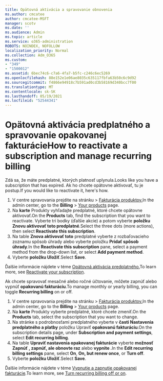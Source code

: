 ```yaml
---
title: Opätovná aktivácia a spravovanie obnovenia
ms.author: cmcatee
author: cmcatee-MSFT
manager: scotv
ms.date: ''
ms.audience: Admin
ms.topic: article
ms.service: o365-administration
ROBOTS: NOINDEX, NOFOLLOW
localization_priority: Normal
ms.collection: Adm_O365
ms.custom:
- "349"
- "1500012"
ms.assetid: 6bec74c6-c7a6-4fa7-b5fc-c246c6ec5269
ms.openlocfilehash: 88e152e1e06ae8035c635117fbfa63b50c6c9d92
ms.sourcegitcommit: f4866e94918c7b591ad0cd3b58169d340bcc7f00
ms.translationtype: MT
ms.contentlocale: sk-SK
ms.lasthandoff: 05/19/2021
ms.locfileid: "52544341"
---
```

# <a name="how-to-reactivate-a-subscription-and-manage-recurring-billing"></a><span data-ttu-id="3e783-102">Opätovná aktivácia predplatného a spravovanie opakovanej fakturácie</span><span class="sxs-lookup"><span data-stu-id="3e783-102">How to reactivate a subscription and manage recurring billing</span></span>

<span data-ttu-id="3e783-103">Zdá sa, že máte predplatné, ktorých platnosť uplynula.</span><span class="sxs-lookup"><span data-stu-id="3e783-103">Looks like you have a subscription that has expired.</span></span> <span data-ttu-id="3e783-104">Ak ho chcete opätovne aktivovať, tu je postup.</span><span class="sxs-lookup"><span data-stu-id="3e783-104">If you would like to reactivate it, here's how.</span></span>
  
1. <span data-ttu-id="3e783-105">V centre spravovania prejdite na stránku  >  [Fakturácia produktov.](https://go.microsoft.com/fwlink/p/?linkid=842054)</span><span class="sxs-lookup"><span data-stu-id="3e783-105">In the admin center, go to the **Billing** > [Your products](https://go.microsoft.com/fwlink/p/?linkid=842054) page.</span></span>
2. <span data-ttu-id="3e783-106">Na **karte** Produkty vyhľadajte predplatné, ktoré chcete opätovne aktivovať.</span><span class="sxs-lookup"><span data-stu-id="3e783-106">On the **Products** tab, find the subscription that you want to reactivate.</span></span> <span data-ttu-id="3e783-107">Vyberte tri bodky (ďalšie akcie) a potom vyberte **položku Znovu aktivovať toto predplatné**.</span><span class="sxs-lookup"><span data-stu-id="3e783-107">Select the three dots (more actions), then select **Reactivate this subscription**.</span></span>
3. <span data-ttu-id="3e783-108">Na table **Znova aktivovať toto** predplatné vyberte z rozbaľovacieho zoznamu spôsob úhrady alebo vyberte položku **Pridať spôsob úhrady**.</span><span class="sxs-lookup"><span data-stu-id="3e783-108">In the **Reactivate this subscription** pane, select a payment method from the drop-down list, or select **Add payment method**.</span></span>
4. <span data-ttu-id="3e783-109">Vyberte **položku Uložiť**.</span><span class="sxs-lookup"><span data-stu-id="3e783-109">Select **Save**.</span></span>

<span data-ttu-id="3e783-110">Ďalšie informácie nájdete v téme [Opätovná aktivácia predplatného.](/microsoft-365/commerce/subscriptions/reactivate-your-subscription)</span><span class="sxs-lookup"><span data-stu-id="3e783-110">To learn more, see [Reactivate your subscription](/microsoft-365/commerce/subscriptions/reactivate-your-subscription).</span></span>

<span data-ttu-id="3e783-111">Ak chcete spravovať mesačné alebo ročné účtovanie, môžete zapnúť alebo vypnúť **opakovanú fakturáciu**.</span><span class="sxs-lookup"><span data-stu-id="3e783-111">To manage monthly or yearly billing, you can toggle **Recurring billing** on or off.</span></span>
  
1. <span data-ttu-id="3e783-112">V centre spravovania prejdite na stránku  >  [Fakturácia produktov.](https://go.microsoft.com/fwlink/p/?linkid=842054)</span><span class="sxs-lookup"><span data-stu-id="3e783-112">In the admin center, go to the **Billing** > [Your products](https://go.microsoft.com/fwlink/p/?linkid=842054) page.</span></span>
2. <span data-ttu-id="3e783-113">Na **karte** Produkty vyberte predplatné, ktoré chcete zmeniť.</span><span class="sxs-lookup"><span data-stu-id="3e783-113">On the **Products** tab, select the subscription that you want to change.</span></span>
3. <span data-ttu-id="3e783-114">Na stránke s podrobnosťami predplatného vyberte v **časti Nastavenia predplatného a platby** položku Upraviť **opakovanú fakturáciu**.</span><span class="sxs-lookup"><span data-stu-id="3e783-114">On the subscription details page, under **Subscription and payment settings**, select **Edit recurring billing**.</span></span>
4. <span data-ttu-id="3e783-115">Na table **Upraviť nastavenia opakovanej fakturácie** vyberte **možnosť Zapnúť** **, zapnúť, ale obnovte raz** alebo **vypnite .**</span><span class="sxs-lookup"><span data-stu-id="3e783-115">In the **Edit recurring billing settings** pane, select **On**, **On, but renew once**, or **Turn off**.</span></span>
5. <span data-ttu-id="3e783-116">Vyberte **položku Uložiť**.</span><span class="sxs-lookup"><span data-stu-id="3e783-116">Select **Save**.</span></span>

<span data-ttu-id="3e783-117">Ďalšie informácie nájdete v téme [Vypnutie a zapnutie opakovanej fakturácie](/microsoft-365/commerce/subscriptions/renew-your-subscription#turn-recurring-billing-off-or-on).</span><span class="sxs-lookup"><span data-stu-id="3e783-117">To learn more, see [Turn recurring billing off or on](/microsoft-365/commerce/subscriptions/renew-your-subscription#turn-recurring-billing-off-or-on).</span></span>